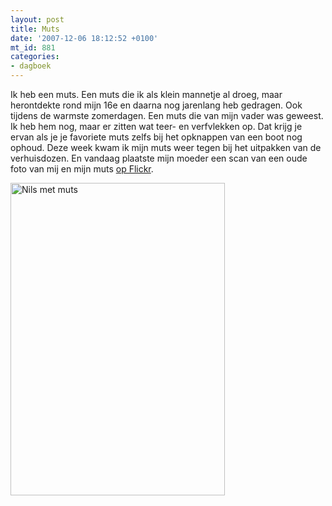 ```yaml
---
layout: post
title: Muts
date: '2007-12-06 18:12:52 +0100'
mt_id: 881
categories:
- dagboek
---
```

 Ik heb een muts. Een muts die ik als klein mannetje al droeg, maar herontdekte rond mijn 16e en daarna nog jarenlang heb gedragen. Ook tijdens de warmste zomerdagen. Een muts die van mijn vader was geweest. Ik heb hem nog, maar er zitten wat teer- en verfvlekken op. Dat krijg je ervan als je je favoriete muts zelfs bij het opknappen van een boot nog ophoud. Deze week kwam ik mijn muts weer tegen bij het uitpakken van de verhuisdozen. En vandaag plaatste mijn moeder een scan van een oude foto van mij en mijn muts <a href="http://www.flickr.com/photos/hannyb/2089264619/">op Flickr</a>.

<a href="http://www.flickr.com/photos/hannyb/2089264619/"><img src="http://farm3.static.flickr.com/2088/2089264619_3d487d74a7_d.jpg" alt="Nils met muts" width="343" height="500" /></a>
